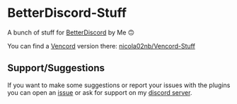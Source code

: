 # BetterDiscord-Stuff

A bunch of stuff for [BetterDiscord](https://github.com/BetterDiscord/BetterDiscord) by Me 🙃

You can find a [Vencord](https://github.com/BetterDiscord/BetterDiscord) version there: [nicola02nb/Vencord-Stuff](https://github.com/stars/nicola02nb/lists/discord)

## Support/Suggestions

If you want to make some suggestions or report your issues with the plugins you can open an [issue](https://github.com/nicola02nb/BetterDiscord-Stuff/issues) or ask for support on my [discord server](https://discord.gg/hFuY8DfDGK).
